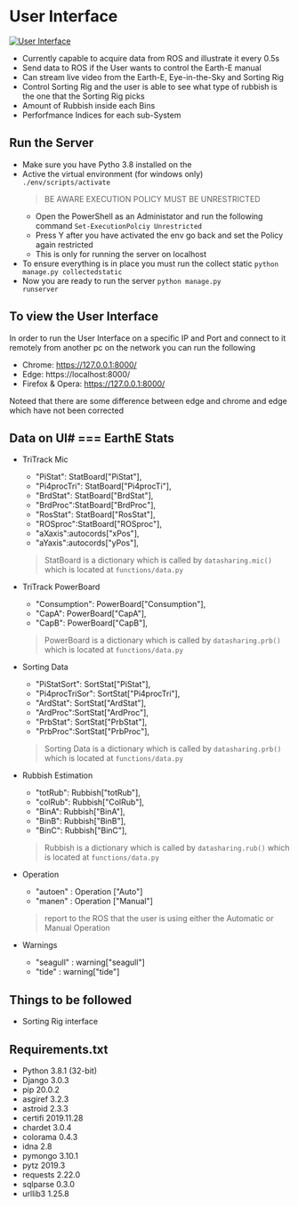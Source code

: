 # User Interface

[![User Interface](https://img.youtube.com/vi/Veu4dWLZzMg/0.jpg)](https://youtu.be/Veu4dWLZzMg)

- Currently capable to acquire data from ROS and illustrate it every 0.5s
- Send data to ROS if the User wants to control the Earth-E manual
- Can stream live video from the Earth-E, Eye-in-the-Sky and Sorting Rig
- Control Sorting Rig and the user is able to see what type of rubbish is the one that the Sorting Rig picks
- Amount of Rubbish inside each Bins
- Perforfmance Indices for each sub-System

## Run the Server

- Make sure you have Pytho 3.8 installed on the 
- Active the virtual environment (for windows only)
  <code>./env/scripts/activate</code>
  > BE AWARE EXECUTION POLICY MUST BE UNRESTRICTED
    - Open the PowerShell as an Administator and run the following command <code>Set-ExecutionPolciy Unrestricted</code>
    - Press Y after you have activated the env go back and set the Policy again restricted
    - This is only for running the server on localhost
- To ensure everything is in place you must run the collect  static 
<code>python manage.py collectedstatic</code>
- Now you are ready to run the server
<code>python manage.py runserver</code>

## To view the User Interface

In order to run the User Interface on a specific IP and Port and connect to it remotely from another pc on the network you can run the following   

- Chrome: https://127.0.0.1:8000/
- Edge: https://localhost:8000/
- Firefox & Opera: https://127.0.0.1:8000/

Noteed that there are some difference between edge and chrome and edge which have not been corrected

## Data on UI# === EarthE Stats

- TriTrack Mic
  - "PiStat": StatBoard["PiStat"],
  - "Pi4procTri": StatBoard["Pi4procTi"],
  - "BrdStat": StatBoard["BrdStat"],
  - "BrdProc":StatBoard["BrdProc"],
  - "RosStat": StatBoard["RosStat"],
  - "ROSproc":StatBoard["ROSproc"],
  - "aXaxis":autocords["xPos"],
  - "aYaxis":autocords["yPos"],
  > StatBoard is a dictionary which is called by <code>datasharing.mic()</code> which is located at <code>functions/data.py</code>
  
- TriTrack PowerBoard
  - "Consumption": PowerBoard["Consumption"],
  - "CapA": PowerBoard["CapA"], 
  - "CapB": PowerBoard["CapB"],
  > PowerBoard is a dictionary which is called by <code>datasharing.prb()</code> which is located at <code>functions/data.py</code>
  
- Sorting Data
  - "PiStatSort": SortStat["PiStat"],
  - "Pi4procTriSor": SortStat["Pi4procTri"],
  - "ArdStat": SortStat["ArdStat"],
  - "ArdProc":SortStat["ArdProc"],
  - "PrbStat": SortStat["PrbStat"],
  - "PrbProc":SortStat["PrbProc"],
  > Sorting Data is a dictionary which is called by <code>datasharing.prb()</code> which is located at <code>functions/data.py</code>
  
- Rubbish Estimation
  - "totRub": Rubbish["totRub"],
  - "colRub": Rubbish["ColRub"],
  - "BinA": Rubbish["BinA"],
  - "BinB": Rubbish["BinB"],
  - "BinC": Rubbish["BinC"],
  > Rubbish is a dictionary which is called by <code>datasharing.rub()</code> which is located at <code>functions/data.py</code>
  
- Operation
  - "autoen" : Operation ["Auto"]
  - "manen" : Operation ["Manual"]
  > report to the ROS that the user is using either the Automatic or Manual Operation

- Warnings
  - "seagull" : warning["seagull"]
  - "tide" : warning["tide"]
  
## Things to be followed
- Sorting Rig interface

## Requirements.txt
- Python    3.8.1 (32-bit)
- Django    3.0.3
- pip       20.0.2
- asgiref   3.2.3
- astroid   2.3.3
- certifi   2019.11.28
- chardet   3.0.4
- colorama  0.4.3
- idna      2.8
- pymongo   3.10.1
- pytz      2019.3
- requests  2.22.0
- sqlparse  0.3.0
- urllib3   1.25.8
